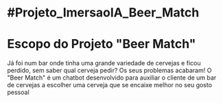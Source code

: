 # #Projeto_ImersaoIA_Beer_Match
# Escopo do Projeto "Beer Match"
Já foi num bar onde tinha uma grande variedade de cervejas e ficou perdido, sem saber qual cerveja pedir?
Os seus problemas acabaram!
O "Beer Match" é um chatbot desenvolvido para auxiliar o cliente de um bar de cervejas a escolher uma cerveja que se encaixe melhor no seu gosto pessoal
